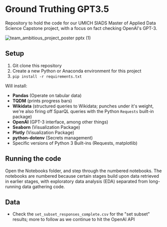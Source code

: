 # Ground Truthing GPT3.5
Repository to hold the code for our UMICH SIADS Master of Applied Data Science Capstone project, with a focus on fact checking OpenAI's GPT-3.

![team_ambitious_project_poster pptx (1)](https://user-images.githubusercontent.com/36832027/232674649-8dc6891a-115c-48ba-a4af-a7bd10805f23.png)

## Setup
1. Git clone this repository
2. Create a new Python or Anaconda environment for this project
3. ```pip install -r requirements.txt``` 

Will install:
- **Pandas** (Operate on tabular data)
- **TQDM** (prints progress bars)
- **Wikidata** (structured queries to Wikidata; punches under it's weight, we're also firing off SparQL queries with the Python `Requests` built-in package)
- **OpenAI** (GPT-3 interface, among other things)
- **Seaborn** (Visualization Package)
- **Plotly** (Visualization Package)
- **python-dotenv** (Secrets management)
- Specific versions of Python 3 Built-ins (Requests, matplotlib)

## Running the code
Open the Notebooks folder, and step through the numbered notebooks. The notebooks are numbered because certain stages build upon data retrieved in earlier stages, with exploratory data analysis (EDA) separated from long-running data gathering code.

## Data
- Check the `set_subset_responses_complete.csv` for the "set subset" results; more to follow as we continue to hit the OpenAI API
